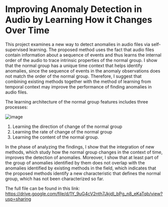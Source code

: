 # Improving Anomaly Detection in Audio by Learning How it Changes Over Time

This project examines a new way to detect anomalies in audio files via self-supervised
learning. The proposed method uses the fact that audio files contain information about a sequence of
events and thus learns the internal order of the audio to trace intrinsic properties of the normal
group. I show that the normal group has a unique time context that helps identify anomalies,
since the sequence of events in the anomaly observations does not match the order of the normal
group. Therefore, I suggest that combining existing methods together with the method of learning
from temporal context may improve the performance of finding anomalies in audio files.

The learning architecture of the normal group features includes three processes:


![image](https://user-images.githubusercontent.com/98801941/197698350-8e558a61-21ba-4b90-8c3c-e9f5c932b3d2.png)

1. Learning the direction of change of the normal group
2. Learning the rate of change of the normal group
3. Learning the content of the normal group.

In the phase of analyzing the findings, I show that the integration of new methods, which study how the normal group changes in the context of time, improves the detection of anomalies. Moreover, I show that at least part of the group of anomalies identified by them does not overlap with the anomalies identified by existing methods in the field, which indicates that the proposed methods identify a new characteristic that defines the normal group, which has not been characterized so far.

The full file can be found in this link:
https://drive.google.com/file/d/1Y_9uG4cV2nth7Jkjdl_bPg_n8_eKaTqb/view?usp=sharing
